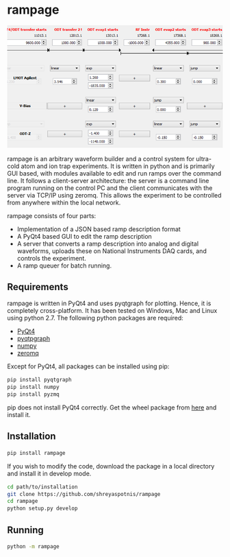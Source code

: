 # rampage


![Screenshot of the GUI used to edit ramps](doc/screenshot.png?raw=true "Rampage GUI")

rampage is an arbitrary waveform builder and a control system for ultra-cold
atom and ion trap experiments.  It is written in python and is primarily GUI
based, with modules available to edit and run ramps over the command line.
It follows a client-server architecture: the server is
a command line program running on the control PC and the client communicates
with the server via TCP/IP using zeromq. This allows the experiment to be
controlled from anywhere within the local network.


rampage consists of four parts:
- Implementation of a JSON based ramp description format
- A PyQt4 based GUI to edit the ramp description
- A server that converts a ramp description into analog and digital waveforms,
uploads these on National Instruments DAQ cards, and controls the experiment.
- A ramp queuer for batch running.

## Requirements
rampage is written in PyQt4 and uses pyqtgraph for plotting. Hence, it is
completely cross-platform. It has been tested on Windows, Mac and Linux using
python 2.7. The following python packages are required:

- [PyQt4](https://www.riverbankcomputing.com/software/pyqt/download)
- [pyqtpgraph](http://www.pyqtgraph.org/)
- [numpy](http://www.numpy.org/)
- [zeromq](http://zeromq.org/)

Except for PyQt4, all packages can be installed using pip:

```bash
pip install pyqtgraph
pip install numpy
pip install pyzmq
```

pip does not install PyQt4 correctly. Get the wheel package from [here](http://www.lfd.uci.edu/~gohlke/pythonlibs/) and install it.


## Installation

```bash
pip install rampage
```

If you wish to modify the code, download the package in a local directory
and install it in develop mode.

```bash
cd path/to/installation
git clone https://github.com/shreyaspotnis/rampage
cd rampage
python setup.py develop
```

## Running

```bash
python -m rampage

```



